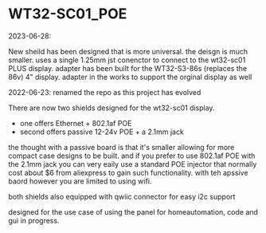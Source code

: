 # WT32-SC01_POE

2023-06-28:

New sheild has been designed that is more universal. the deisgn is much smaller. uses a single 1.25mm jst conenctor to connect to the wt32-sc01 PLUS display.
adapter has been built for the WT32-S3-86s (replaces the 86v) 4" display. adapter in the works to support the orginal display as well

2022-06-23: renamed the repo as this project has evolved

There are now two shields designed for the wt32-sc01 display.
- one offers Ethernet + 802.1af POE
- second offers passive 12-24v POE + a 2.1mm jack

the thought with a passive board is that it's smaller allowing for more compact case designs to be built. and if you prefer to use 802.1af POE with the 2.1mm jack you can very eaily use a standard POE injector that normally cost about $6 from aliexpress to gain such functionality. with teh apssive baord however you are limited to using wifi.

both shields also equipped with qwiic connector for easy i2c support

designed for the use case of using the panel for homeautomation, code and gui in progress.

